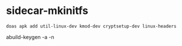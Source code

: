 # sidecar-mkinitfs

```
doas apk add util-linux-dev kmod-dev cryptsetup-dev linux-headers
```

abuild-keygen -a -n

